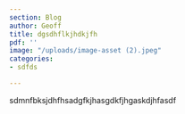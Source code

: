 ```yaml
---
section: Blog
author: Geoff
title: dgsdhflkjhdkjfh
pdf: ''
image: "/uploads/image-asset (2).jpeg"
categories:
- sdfds

---
```

sdmnfbksjdhfhsadgfkjhasgdkfjhgaskdjhfasdf